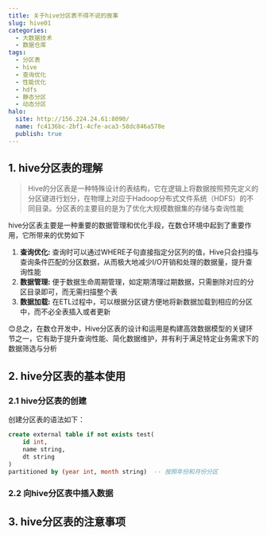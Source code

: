 ```yaml
---
title: 关于hive分区表不得不说的故事
slug: hive01
categories:
  - 大数据技术
  - 数据仓库
tags:
  - 分区表
  - hive
  - 查询优化
  - 性能优化
  - hdfs
  - 静态分区
  - 动态分区
halo:
  site: http://156.224.24.61:8090/
  name: fc4136bc-2bf1-4cfe-aca3-58dc846a578e
  publish: true
---
```


## 1. hive分区表的理解

> Hive的分区表是一种特殊设计的表结构，它在逻辑上将数据按照预先定义的分区键进行划分，在物理上对应于Hadoop分布式文件系统（HDFS）的不同目录。分区表的主要目的是为了优化大规模数据集的存储与查询性能

hive分区表主要是一种重要的数据管理和优化手段，在数仓环境中起到了重要作用，它所带来的优势如下

1. **查询优化:** 查询时可以通过WHERE子句直接指定分区列的值，Hive只会扫描与查询条件匹配的分区数据，从而极大地减少I/O开销和处理的数据量，提升查询性能
2. **数据管理:** 便于数据生命周期管理，如定期清理过期数据，只需删除对应的分区目录即可，而无需扫描整个表  
3. **数据加载:** 在ETL过程中，可以根据分区键方便地将新数据加载到相应的分区中，而不必全表插入或者更新  

😊总之，在数仓开发中，Hive分区表的设计和运用是构建高效数据模型的关键环节之一，它有助于提升查询性能、简化数据维护，并有利于满足特定业务需求下的数据筛选与分析

## 2. hive分区表的基本使用

### 2.1 hive分区表的创建

创建分区表的语法如下：  

```sql
create external table if not exists test(
    id int,
    name string,
    dt string
)
partitioned by (year int, month string)  -- 按照年份和月份分区
```

### 2.2 向hive分区表中插入数据

## 3. hive分区表的注意事项
